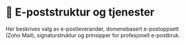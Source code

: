 # 📧 E-poststruktur og tjenester

Her beskrives valg av e-postleverandør, domenebasert e-postoppsett (Zoho Mail), signaturstruktur og prinsipper for profesjonell e-postbruk.